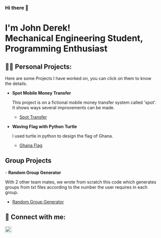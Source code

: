 ### Hi there 👋

<h1>I'm John Derek! <br/>
 <a>Mechanical Engineering Student</a>, <a>Programming Enthusiast</a>

<h2>👨‍💻 Personal Projects:</h2>

Here are some Projects I have worked on, you can click on them to know the details.
  
- <b>Spot Mobile Money Transfer</b>

  This project is on a fictional mobile money transfer system called 'spot'. It shows ways several improvements can be made.
  
  - [Spot Transfer](https://github.com/jdkhbots/Spot-Transfer)

  
- <b>Waving Flag with Python Turtle</b>

  I used turtle in python to design the flag of Ghana.
  - [Ghana Flag](https://github.com/jdkhbots/Ghanaflag)
 
  
<h2>Group Projects</h2>
- <b>Random Group Generator</b>

With 2 other team mates, we wrote from scratch this code which generates groups from txt files according to the number the user requires in each group.
  - [Random Group Generator](https://github.com/jdkhbots/RandomGroupGenerator)

<h2> 🤳 Connect with me:</h2>

[<img align="left" alt="jdkhbots | LinkedIn" width="22px" src="https://cdn.jsdelivr.net/npm/simple-icons@v3/icons/linkedin.svg" />][linkedin]


[linkedin]:https://www.linkedin.com/in/jdkhagan/


<!--
**jdkhbots/jdkhbots** is a ✨ _special_ ✨ repository because its `README.md` (this file) appears on your GitHub profile.

Here are some ideas to get you started:

- 🔭 I’m currently working on ...
- 🌱 I’m currently learning ...
- 👯 I’m looking to collaborate on ...
- 🤔 I’m looking for help with ...
- 💬 Ask me about ...
- 📫 How to reach me: ...
- 😄 Pronouns: ...
- ⚡ Fun fact: ...
-->
